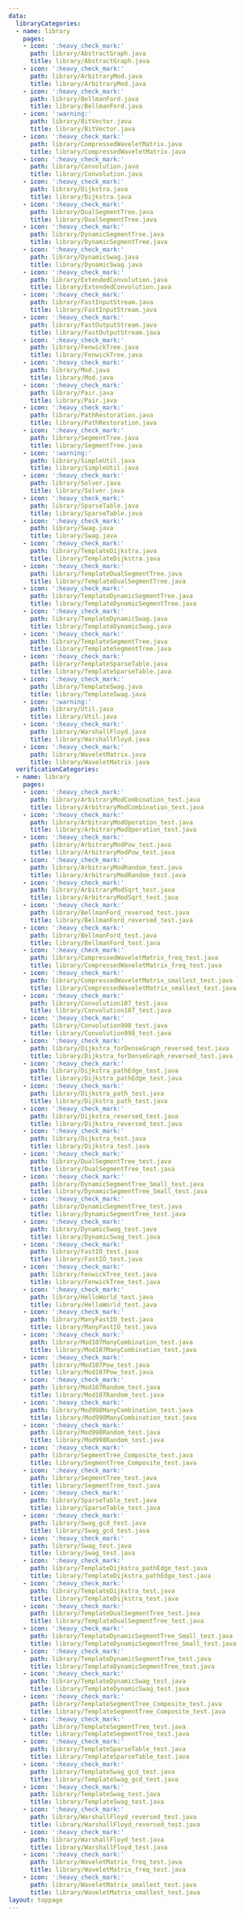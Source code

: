 ```yaml
---
data:
  libraryCategories:
  - name: library
    pages:
    - icon: ':heavy_check_mark:'
      path: library/AbstractGraph.java
      title: library/AbstractGraph.java
    - icon: ':heavy_check_mark:'
      path: library/ArbitraryMod.java
      title: library/ArbitraryMod.java
    - icon: ':heavy_check_mark:'
      path: library/BellmanFord.java
      title: library/BellmanFord.java
    - icon: ':warning:'
      path: library/BitVector.java
      title: library/BitVector.java
    - icon: ':heavy_check_mark:'
      path: library/CompressedWaveletMatrix.java
      title: library/CompressedWaveletMatrix.java
    - icon: ':heavy_check_mark:'
      path: library/Convolution.java
      title: library/Convolution.java
    - icon: ':heavy_check_mark:'
      path: library/Dijkstra.java
      title: library/Dijkstra.java
    - icon: ':heavy_check_mark:'
      path: library/DualSegmentTree.java
      title: library/DualSegmentTree.java
    - icon: ':heavy_check_mark:'
      path: library/DynamicSegmentTree.java
      title: library/DynamicSegmentTree.java
    - icon: ':heavy_check_mark:'
      path: library/DynamicSwag.java
      title: library/DynamicSwag.java
    - icon: ':heavy_check_mark:'
      path: library/ExtendedConvolution.java
      title: library/ExtendedConvolution.java
    - icon: ':heavy_check_mark:'
      path: library/FastInputStream.java
      title: library/FastInputStream.java
    - icon: ':heavy_check_mark:'
      path: library/FastOutputStream.java
      title: library/FastOutputStream.java
    - icon: ':heavy_check_mark:'
      path: library/FenwickTree.java
      title: library/FenwickTree.java
    - icon: ':heavy_check_mark:'
      path: library/Mod.java
      title: library/Mod.java
    - icon: ':heavy_check_mark:'
      path: library/Pair.java
      title: library/Pair.java
    - icon: ':heavy_check_mark:'
      path: library/PathRestoration.java
      title: library/PathRestoration.java
    - icon: ':heavy_check_mark:'
      path: library/SegmentTree.java
      title: library/SegmentTree.java
    - icon: ':warning:'
      path: library/SimpleUtil.java
      title: library/SimpleUtil.java
    - icon: ':heavy_check_mark:'
      path: library/Solver.java
      title: library/Solver.java
    - icon: ':heavy_check_mark:'
      path: library/SparseTable.java
      title: library/SparseTable.java
    - icon: ':heavy_check_mark:'
      path: library/Swag.java
      title: library/Swag.java
    - icon: ':heavy_check_mark:'
      path: library/TemplateDijkstra.java
      title: library/TemplateDijkstra.java
    - icon: ':heavy_check_mark:'
      path: library/TemplateDualSegmentTree.java
      title: library/TemplateDualSegmentTree.java
    - icon: ':heavy_check_mark:'
      path: library/TemplateDynamicSegmentTree.java
      title: library/TemplateDynamicSegmentTree.java
    - icon: ':heavy_check_mark:'
      path: library/TemplateDynamicSwag.java
      title: library/TemplateDynamicSwag.java
    - icon: ':heavy_check_mark:'
      path: library/TemplateSegmentTree.java
      title: library/TemplateSegmentTree.java
    - icon: ':heavy_check_mark:'
      path: library/TemplateSparseTable.java
      title: library/TemplateSparseTable.java
    - icon: ':heavy_check_mark:'
      path: library/TemplateSwag.java
      title: library/TemplateSwag.java
    - icon: ':warning:'
      path: library/Util.java
      title: library/Util.java
    - icon: ':heavy_check_mark:'
      path: library/WarshallFloyd.java
      title: library/WarshallFloyd.java
    - icon: ':heavy_check_mark:'
      path: library/WaveletMatrix.java
      title: library/WaveletMatrix.java
  verificationCategories:
  - name: library
    pages:
    - icon: ':heavy_check_mark:'
      path: library/ArbitraryModCombination_test.java
      title: library/ArbitraryModCombination_test.java
    - icon: ':heavy_check_mark:'
      path: library/ArbitraryModOperation_test.java
      title: library/ArbitraryModOperation_test.java
    - icon: ':heavy_check_mark:'
      path: library/ArbitraryModPow_test.java
      title: library/ArbitraryModPow_test.java
    - icon: ':heavy_check_mark:'
      path: library/ArbitraryModRandom_test.java
      title: library/ArbitraryModRandom_test.java
    - icon: ':heavy_check_mark:'
      path: library/ArbitraryModSqrt_test.java
      title: library/ArbitraryModSqrt_test.java
    - icon: ':heavy_check_mark:'
      path: library/BellmanFord_reversed_test.java
      title: library/BellmanFord_reversed_test.java
    - icon: ':heavy_check_mark:'
      path: library/BellmanFord_test.java
      title: library/BellmanFord_test.java
    - icon: ':heavy_check_mark:'
      path: library/CompressedWaveletMatrix_freq_test.java
      title: library/CompressedWaveletMatrix_freq_test.java
    - icon: ':heavy_check_mark:'
      path: library/CompressedWaveletMatrix_smallest_test.java
      title: library/CompressedWaveletMatrix_smallest_test.java
    - icon: ':heavy_check_mark:'
      path: library/Convolution107_test.java
      title: library/Convolution107_test.java
    - icon: ':heavy_check_mark:'
      path: library/Convolution998_test.java
      title: library/Convolution998_test.java
    - icon: ':heavy_check_mark:'
      path: library/Dijkstra_forDenseGraph_reversed_test.java
      title: library/Dijkstra_forDenseGraph_reversed_test.java
    - icon: ':heavy_check_mark:'
      path: library/Dijkstra_pathEdge_test.java
      title: library/Dijkstra_pathEdge_test.java
    - icon: ':heavy_check_mark:'
      path: library/Dijkstra_path_test.java
      title: library/Dijkstra_path_test.java
    - icon: ':heavy_check_mark:'
      path: library/Dijkstra_reversed_test.java
      title: library/Dijkstra_reversed_test.java
    - icon: ':heavy_check_mark:'
      path: library/Dijkstra_test.java
      title: library/Dijkstra_test.java
    - icon: ':heavy_check_mark:'
      path: library/DualSegmentTree_test.java
      title: library/DualSegmentTree_test.java
    - icon: ':heavy_check_mark:'
      path: library/DynamicSegmentTree_Small_test.java
      title: library/DynamicSegmentTree_Small_test.java
    - icon: ':heavy_check_mark:'
      path: library/DynamicSegmentTree_test.java
      title: library/DynamicSegmentTree_test.java
    - icon: ':heavy_check_mark:'
      path: library/DynamicSwag_test.java
      title: library/DynamicSwag_test.java
    - icon: ':heavy_check_mark:'
      path: library/FastIO_test.java
      title: library/FastIO_test.java
    - icon: ':heavy_check_mark:'
      path: library/FenwickTree_test.java
      title: library/FenwickTree_test.java
    - icon: ':heavy_check_mark:'
      path: library/HelloWorld_test.java
      title: library/HelloWorld_test.java
    - icon: ':heavy_check_mark:'
      path: library/ManyFastIO_test.java
      title: library/ManyFastIO_test.java
    - icon: ':heavy_check_mark:'
      path: library/Mod107ManyCombination_test.java
      title: library/Mod107ManyCombination_test.java
    - icon: ':heavy_check_mark:'
      path: library/Mod107Pow_test.java
      title: library/Mod107Pow_test.java
    - icon: ':heavy_check_mark:'
      path: library/Mod107Random_test.java
      title: library/Mod107Random_test.java
    - icon: ':heavy_check_mark:'
      path: library/Mod998ManyCombination_test.java
      title: library/Mod998ManyCombination_test.java
    - icon: ':heavy_check_mark:'
      path: library/Mod998Random_test.java
      title: library/Mod998Random_test.java
    - icon: ':heavy_check_mark:'
      path: library/SegmentTree_Composite_test.java
      title: library/SegmentTree_Composite_test.java
    - icon: ':heavy_check_mark:'
      path: library/SegmentTree_test.java
      title: library/SegmentTree_test.java
    - icon: ':heavy_check_mark:'
      path: library/SparseTable_test.java
      title: library/SparseTable_test.java
    - icon: ':heavy_check_mark:'
      path: library/Swag_gcd_test.java
      title: library/Swag_gcd_test.java
    - icon: ':heavy_check_mark:'
      path: library/Swag_test.java
      title: library/Swag_test.java
    - icon: ':heavy_check_mark:'
      path: library/TemplateDijkstra_pathEdge_test.java
      title: library/TemplateDijkstra_pathEdge_test.java
    - icon: ':heavy_check_mark:'
      path: library/TemplateDijkstra_test.java
      title: library/TemplateDijkstra_test.java
    - icon: ':heavy_check_mark:'
      path: library/TemplateDualSegmentTree_test.java
      title: library/TemplateDualSegmentTree_test.java
    - icon: ':heavy_check_mark:'
      path: library/TemplateDynamicSegmentTree_Small_test.java
      title: library/TemplateDynamicSegmentTree_Small_test.java
    - icon: ':heavy_check_mark:'
      path: library/TemplateDynamicSegmentTree_test.java
      title: library/TemplateDynamicSegmentTree_test.java
    - icon: ':heavy_check_mark:'
      path: library/TemplateDynamicSwag_test.java
      title: library/TemplateDynamicSwag_test.java
    - icon: ':heavy_check_mark:'
      path: library/TemplateSegmentTree_Composite_test.java
      title: library/TemplateSegmentTree_Composite_test.java
    - icon: ':heavy_check_mark:'
      path: library/TemplateSegmentTree_test.java
      title: library/TemplateSegmentTree_test.java
    - icon: ':heavy_check_mark:'
      path: library/TemplateSparseTable_test.java
      title: library/TemplateSparseTable_test.java
    - icon: ':heavy_check_mark:'
      path: library/TemplateSwag_gcd_test.java
      title: library/TemplateSwag_gcd_test.java
    - icon: ':heavy_check_mark:'
      path: library/TemplateSwag_test.java
      title: library/TemplateSwag_test.java
    - icon: ':heavy_check_mark:'
      path: library/WarshallFloyd_reversed_test.java
      title: library/WarshallFloyd_reversed_test.java
    - icon: ':heavy_check_mark:'
      path: library/WarshallFloyd_test.java
      title: library/WarshallFloyd_test.java
    - icon: ':heavy_check_mark:'
      path: library/WaveletMatrix_freq_test.java
      title: library/WaveletMatrix_freq_test.java
    - icon: ':heavy_check_mark:'
      path: library/WaveletMatrix_smallest_test.java
      title: library/WaveletMatrix_smallest_test.java
layout: toppage
---
```

